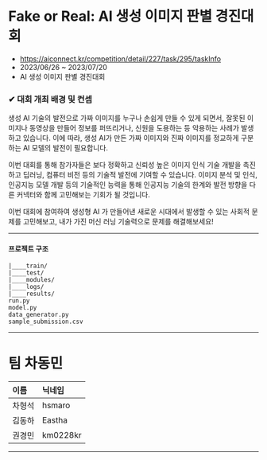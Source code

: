 # Fake or Real: AI 생성 이미지 판별 경진대회

- https://aiconnect.kr/competition/detail/227/task/295/taskInfo
- 2023/06/26 ~ 2023/07/20
- AI 생성 이미지 판별 경진대회

### ✔ 대회 개최 배경 및 컨셉

생성 AI 기술의 발전으로 가짜 이미지를 누구나 손쉽게 만들 수 있게 되면서, 잘못된 이미지나 동영상을 만들어 정보를 퍼뜨리거나, 신원을 도용하는 등 악용하는 사례가 발생하고 있습니다. 이에 따라, 생성 AI가 만든 가짜 이미지와 진짜 이미지를 정교하게 구분하는 AI 모델의 발전이 필요합니다.

이번 대회를 통해 참가자들은 보다 정확하고 신뢰성 높은 이미지 인식 기술 개발을 촉진하고 딥러닝, 컴퓨터 비전 등의 기술적 발전에 기여할 수 있습니다. 이미지 분석 및 인식, 인공지능 모델 개발 등의 기술적인 능력을 통해 인공지능 기술의 한계와 발전 방향을 다른 커넥터와 함께 고민해보는 기회가 될 것입니다.

이번 대회에 참여하여 생성형 AI 가 만들어낸 새로운 시대에서 발생할 수 있는 사회적 문제를 고민해보고, 내가 가진 머신 러닝 기술력으로 문제를 해결해보세요!

---
#### 프로젝트 구조


	|____train/
	|____test/
	|____modules/
	|____logs/
	|____results/
	run.py
	model.py
	data_generator.py
	sample_submission.csv


---
# 팀 차동민

|이름|닉네임|
|:--|:---|
|차형석|hsmaro|
|김동하|Eastha|
|권경민|km0228kr|

---


